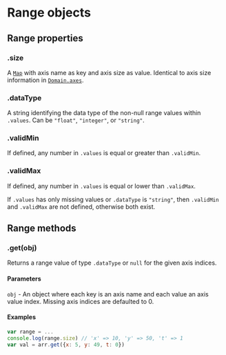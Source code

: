 # Range objects

## Range properties

### .size

A [`Map`](https://developer.mozilla.org/de/docs/Web/JavaScript/Reference/Global_Objects/Map) with axis name as key and axis size as value. Identical to axis size information in [`Domain.axes`](Domain.md).

### .dataType

A string identifying the data type of the non-null range values within `.values`. Can be `"float"`, `"integer"`, or `"string"`.

### .validMin

If defined, any number in `.values` is equal or greater than `.validMin`.

### .validMax

If defined, any number in `.values` is equal or lower than `.validMax`.

If `.values` has only missing values or `.dataType` is `"string"`, then `.validMin` and `.validMax` are not defined, otherwise both exist.

## Range methods

### .get(obj)

Returns a range value of type `.dataType` or `null` for the given axis indices.

#### Parameters

`obj` - An object where each key is an axis name and each value an axis value index.
        Missing axis indices are defaulted to 0.

#### Examples

```js
var range = ...
console.log(range.size) // 'x' => 10, 'y' => 50, 't' => 1
var val = arr.get({x: 5, y: 49, t: 0})
```
